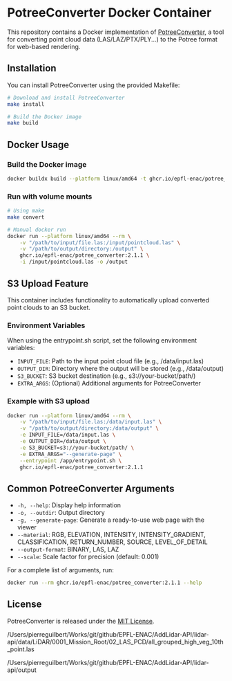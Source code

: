 # PotreeConverter Docker Container

This repository contains a Docker implementation of [PotreeConverter](https://github.com/potree/PotreeConverter), a tool for converting point cloud data (LAS/LAZ/PTX/PLY...) to the Potree format for web-based rendering.

## Installation

You can install PotreeConverter using the provided Makefile:

```bash
# Download and install PotreeConverter
make install

# Build the Docker image
make build
```

## Docker Usage

### Build the Docker image

```bash
docker buildx build --platform linux/amd64 -t ghcr.io/epfl-enac/potree_converter:2.1.1 --push .
```

### Run with volume mounts

```bash
# Using make
make convert

# Manual docker run
docker run --platform linux/amd64 --rm \
    -v "/path/to/input/file.las:/input/pointcloud.las" \
    -v "/path/to/output/directory:/output" \
    ghcr.io/epfl-enac/potree_converter:2.1.1 \
    -i /input/pointcloud.las -o /output
```

## S3 Upload Feature

This container includes functionality to automatically upload converted point clouds to an S3 bucket.

### Environment Variables

When using the entrypoint.sh script, set the following environment variables:

- `INPUT_FILE`: Path to the input point cloud file (e.g., /data/input.las)
- `OUTPUT_DIR`: Directory where the output will be stored (e.g., /data/output)
- `S3_BUCKET`: S3 bucket destination (e.g., s3://your-bucket/path/)
- `EXTRA_ARGS`: (Optional) Additional arguments for PotreeConverter

### Example with S3 upload

```bash
docker run --platform linux/amd64 --rm \
    -v "/path/to/input/file.las:/data/input.las" \
    -v "/path/to/output/directory:/data/output" \
    -e INPUT_FILE=/data/input.las \
    -e OUTPUT_DIR=/data/output \
    -e S3_BUCKET=s3://your-bucket/path/ \
    -e EXTRA_ARGS="--generate-page" \
    --entrypoint /app/entrypoint.sh \
    ghcr.io/epfl-enac/potree_converter:2.1.1
```

## Common PotreeConverter Arguments

- `-h, --help`: Display help information
- `-o, --outdir`: Output directory
- `-g, --generate-page`: Generate a ready-to-use web page with the viewer
- `--material`: RGB, ELEVATION, INTENSITY, INTENSITY_GRADIENT, CLASSIFICATION, RETURN_NUMBER, SOURCE, LEVEL_OF_DETAIL
- `--output-format`: BINARY, LAS, LAZ
- `--scale`: Scale factor for precision (default: 0.001)

For a complete list of arguments, run:

```bash
docker run --rm ghcr.io/epfl-enac/potree_converter:2.1.1 --help
```

## License

PotreeConverter is released under the [MIT License](https://github.com/potree/PotreeConverter/blob/master/LICENSE).


/Users/pierreguilbert/Works/git/github/EPFL-ENAC/AddLidar-API/lidar-api/data/LiDAR/0001_Mission_Root/02_LAS_PCD/all_grouped_high_veg_10th_point.las

/Users/pierreguilbert/Works/git/github/EPFL-ENAC/AddLidar-API/lidar-api/output